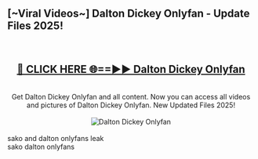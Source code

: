 <h2>[~Viral Videos~] Dalton Dickey Onlyfan - Update Files 2025!</h2>
<br>
<div align="center">
<h2><a href="https://betterlinks.top/A2PfLJ" rel="nofollow">🔴 CLICK HERE 🌐==►► Dalton Dickey Onlyfan</a></h2>
<br>
Get Dalton Dickey Onlyfan and all content. Now you can access all videos and pictures of Dalton Dickey Onlyfan. New Updated Files 2025!
<br>
<br>
<a href="https://betterlinks.top/A2PfLJ" rel="nofollow" data-target="animated-image.originalLink"><img src="https://i.ibb.co.com/WyWwxjT/player-gif2.gif" alt="Dalton Dickey Onlyfan" style="max-width: 100%; display: inline-block;" data-target="animated-image.originalImage"></a>
</div>
<br>
sako and dalton onlyfans leak<br>
sako dalton onlyfans